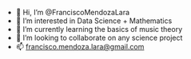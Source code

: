 - 👋 Hi, I’m @FranciscoMendozaLara
- 👀 I’m interested in Data Science + Mathematics
- 🌱 I’m currently learning the basics of music theory
- 💞️ I’m looking to collaborate on any science project
- 📫 francisco.mendoza.lara@gmail.com

<!---
FranciscoMendozaLara/FranciscoMendozaLara is a ✨ special ✨ repository because its `README.md` (this file) appears on your GitHub profile.
You can click the Preview link to take a look at your changes.
--->
